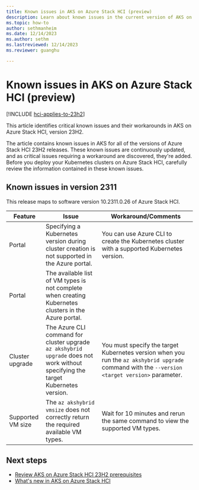 ```yaml
---
title: Known issues in AKS on Azure Stack HCI (preview)
description: Learn about known issues in the current version of AKS on Azure Stack HCI.
ms.topic: how-to
author: sethmanheim
ms.date: 12/14/2023
ms.author: sethm 
ms.lastreviewed: 12/14/2023
ms.reviewer: guanghu

---
```


# Known issues in AKS on Azure Stack HCI (preview)

[!INCLUDE [hci-applies-to-23h2](includes/hci-applies-to-23h2.md)]

This article identifies critical known issues and their workarounds in AKS on Azure Stack HCI, version 23H2.

The article contains known issues in AKS for all of the versions of Azure Stack HCI 23H2 releases. These known issues are continuously updated, and as critical issues requiring a workaround are discovered, they're added. Before you deploy your Kubernetes clusters on Azure Stack HCI, carefully review the information contained in these known issues.

## Known issues in version 2311

This release maps to software version 10.2311.0.26 of Azure Stack HCI.

| Feature          | Issue                                                                                                                     | Workaround/Comments                                                                                                                        |
|------------------|---------------------------------------------------------------------------------------------------------------------------|--------------------------------------------------------------------------------------------------------------------------------------------|
| Portal           | Specifying a Kubernetes version during cluster creation is not supported in the Azure portal.                                       | You can use Azure CLI to create the Kubernetes cluster with a supported Kubernetes version.                                                |
| Portal           | The available list of VM types is not complete when creating Kubernetes clusters in the Azure portal.                            |                                                                                                                                            |
| Cluster upgrade  | The Azure CLI command for cluster upgrade `az akshybrid upgrade` does not work without specifying the target Kubernetes version. | You must specify the target Kubernetes version when you run the `az akshybrid upgrade` command with the `--version <target version>` parameter. |
| Supported VM size | The `az akshybrid vmsize` does not correctly return the required available VM types.                                 | Wait for 10 minutes and rerun the same command to view the supported VM types.                                                 |

## Next steps

- [Review AKS on Azure Stack HCI 23H2 prerequisites](aks-hci-network-system-requirements.md)
- [What's new in AKS on Azure Stack HCI](aks-preview-overview.md)
